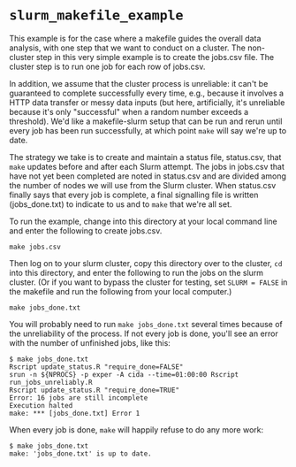 # `slurm_makefile_example`

This example is for the case where a makefile guides the overall data analysis, 
with one step that we want to conduct on a cluster. The non-cluster step in this
very simple example is to create the jobs.csv file. The cluster step is to run 
one job for each row of jobs.csv.

In addition, we assume that the cluster process is unreliable: it can't be 
guaranteed to complete successfully every time, e.g., because it involves a HTTP
data transfer or messy data inputs (but here, artificially, it's unreliable 
because it's only "successful" when a random number exceeds a threshold). We'd 
like a makefile-slurm setup that can be run and rerun until every job has been 
run successfully, at which point `make` will say we're up to date.

The strategy we take is to create and maintain a status file, status.csv, that 
`make` updates before and after each Slurm attempt. The jobs in jobs.csv that 
have not yet been completed are noted in status.csv and are divided among the 
number of nodes we will use from the Slurm cluster. When status.csv finally says
that every job is complete, a final signalling file is written (jobs_done.txt) 
to indicate to us and to `make` that we're all set.

To run the example, change into this directory at your local command line and 
enter the following to create jobs.csv.

```
make jobs.csv
```

Then log on to your slurm cluster, copy this directory over to the cluster, `cd`
into this directory, and enter the following to run the jobs on the slurm 
cluster. (Or if you want to bypass the cluster for testing, set `SLURM = FALSE`
in the makefile and run the following from your local computer.)

```
make jobs_done.txt
```

You will probably need to run `make jobs_done.txt` several times because of the 
unreliability of the process. If not every job is done, you'll see an error with
the number of unfinished jobs, like this:

```
$ make jobs_done.txt
Rscript update_status.R "require_done=FALSE"
srun -n ${NPROCS} -p exper -A cida --time=01:00:00 Rscript run_jobs_unreliably.R
Rscript update_status.R "require_done=TRUE"
Error: 16 jobs are still incomplete
Execution halted
make: *** [jobs_done.txt] Error 1
```

When every job is done, `make` will happily refuse to do any more work:
```
$ make jobs_done.txt
make: 'jobs_done.txt' is up to date.
```
